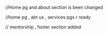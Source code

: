 //Home pg and about section is been changed

//home pg , abt us , services pgs r ready

// mentorship , footer section added